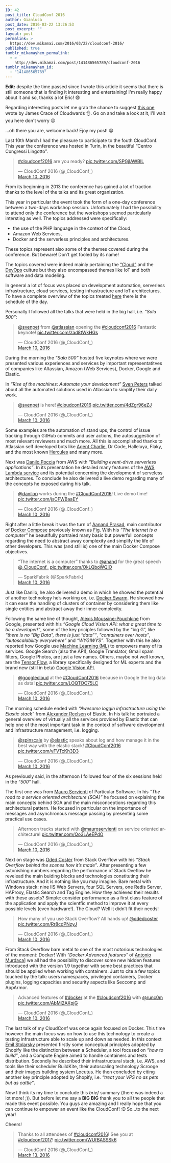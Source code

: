 ```yaml
---
ID: 42
post_title: CloudConf 2016
author: Gianluca
post_date: 2016-03-22 13:26:53
post_excerpt: ""
layout: post
permalink: >
  https://dev.mikamai.com/2016/03/22/cloudconf-2016/
published: true
tumblr_mikamayhem_permalink:
  - >
    http://dev.mikamai.com/post/141486565789/cloudconf-2016
tumblr_mikamayhem_id:
  - "141486565789"
---
```

<strong>Edit:</strong> despite the time passed since I wrote this article it seems that there is still someone that is finding it interesting and entertaining! I'm really happy about it and so, thanks a lot Eric! 😄

Regarding interesting posts let me grab the chance to suggest <a href="https://www.cloudwards.net/understanding-cloud-terminology-what-does-iaas-paas-and-saas-mean/">this one</a> wrote by James Crace of Cloudwards 👌.
Go on and take a look at it, I'll wait you here don't worry 😉

...oh there you are, welcome back! Ejoy my post! 😁

Last 10th March I had the pleasure to participate to the fouth CloudConf. This year the conference was hosted in Turin, in the beautiful “Centro Congressi Lingotto”.
<blockquote class="twitter-tweet">
<p dir="ltr" lang="en"><a href="https://twitter.com/hashtag/cloudconf2016?src=hash" target="_blank" rel="noopener">#cloudconf2016</a> are you ready? <a href="https://t.co/SPGjlAWBIL" target="_blank" rel="noopener">pic.twitter.com/SPGjlAWBIL</a></p>

<div>— CloudConf 2016 (@_CloudConf_)</div>
<a href="https://twitter.com/_CloudConf_/status/707834539721281536" target="_blank" rel="noopener">March 10, 2016</a></blockquote>
<!--more-->

From its beginning in 2013 the conference has gained a lot of traction thanks to the level of the talks and its great organization.

This year in particular the event took the form of a one-day conference between a two-days workshop session. Unfortunately I had the possibility to attend only the conference but the workshops seemed particularly intersting as well.
The topics addressed were specifically:
<ul>
 	<li>the use of the PHP language in the context of the Cloud,</li>
 	<li>Amazon Web Services,</li>
 	<li>Docker and the serverless principles and architectures.</li>
</ul>
These topics represent also some of the themes covered during the conference. But beware! Don’t get fooled by its name!

The topics covered were indeed mainly pertaining the <a href="https://en.wikipedia.org/wiki/Cloud_computing" target="_blank" rel="noopener">“Cloud”</a> and the <a href="https://en.wikipedia.org/wiki/DevOps" target="_blank" rel="noopener">DevOps</a> culture but they also encompassed themes like IoT and both software and data modeling.

In general a lot of focus was placed on development automation, serverless infrastructure, cloud services, testing infrastructure and IoT architectures. To have a complete overview of the topics treated <a href="http://2016.cloudconf.it/schedule.html" target="_blank" rel="noopener">here</a> there is the schedule of the day.

Personally I followed all the talks that were held in the big hall, i.e. <em>“Sala 500”</em>:
<blockquote class="twitter-tweet">
<p dir="ltr" lang="en"><a href="https://twitter.com/svenpet" target="_blank" rel="noopener">@svenpet</a> from <a href="https://twitter.com/Atlassian" target="_blank" rel="noopener">@atlassian</a> opening the <a href="https://twitter.com/hashtag/cloudconf2016?src=hash" target="_blank" rel="noopener">#cloudconf2016</a> Fantastic keynote! <a href="https://t.co/zad8tWkHGs" target="_blank" rel="noopener">pic.twitter.com/zad8tWkHGs</a></p>

<div>— CloudConf 2016 (@_CloudConf_)</div>
<a href="https://twitter.com/_CloudConf_/status/707870465205932032" target="_blank" rel="noopener">March 10, 2016</a></blockquote>
During the morning the <em>“Sala 500”</em> hosted five keynotes where we were presented various experiences and services by important representatitves of companies like Altassian, Amazon (Web Services), Docker, Google and Elastic.

In <em>“Rise of the machines: Automate your development”</em> <a href="https://twitter.com/svenpet" target="_blank" rel="noopener">Sven Peters</a> talked about all the automated solutions used in Atlassian to simplify their daily work.
<blockquote class="twitter-tweet">
<p dir="ltr" lang="en"><a href="https://twitter.com/svenpet" target="_blank" rel="noopener">@svenpet</a> is here! <a href="https://twitter.com/hashtag/cloudconf2016?src=hash" target="_blank" rel="noopener">#cloudconf2016</a> <a href="https://t.co/4dZgr96eZJ" target="_blank" rel="noopener">pic.twitter.com/4dZgr96eZJ</a></p>

<div>— CloudConf 2016 (@_CloudConf_)</div>
<a href="https://twitter.com/_CloudConf_/status/707856877024100352" target="_blank" rel="noopener">March 10, 2016</a></blockquote>
Some examples are the automation of stand ups, the control of issue tracking through GitHub commits and user actions, the autosuggestion of most relevant reviewers and much more. All this is accomplished thanks to Atlassian self developed bots like <a href="https://bitbucket.org/atlassian/agent-charlie" target="_blank" rel="noopener">Agent Charlie</a>, Dr Code, Halleluya, Flaky, and the most known <a href="https://www.atlassian.com/landing/hercules/" target="_blank" rel="noopener">Hercules</a> and many more.

Next was <a href="https://twitter.com/danilop" target="_blank" rel="noopener">Danilo Poccia</a> from AWS with <em>“Building event-drive serverless applications”</em>. In its presentation he detailed many features of the <a href="https://aws.amazon.com/lambda/" target="_blank" rel="noopener">AWS Lambda service</a> and its potential concerning the development of serveless architectures. To conclude he also delivered a live demo regarding many of the concepts he exposed during his talk.
<blockquote class="twitter-tweet">
<p dir="ltr" lang="en"><a href="https://twitter.com/danilop" target="_blank" rel="noopener">@danilop</a> works during the <a href="https://twitter.com/hashtag/CloudConf2016?src=hash" target="_blank" rel="noopener">#CloudConf2016</a>! Live demo time! <a href="https://t.co/jsCFWBaaEY" target="_blank" rel="noopener">pic.twitter.com/jsCFWBaaEY</a></p>

<div>— CloudConf 2016 (@_CloudConf_)</div>
<a href="https://twitter.com/_CloudConf_/status/707872107825393664" target="_blank" rel="noopener">March 10, 2016</a></blockquote>
Right after a little break it was the turn of <a href="https://twitter.com/AanandPrasad" target="_blank" rel="noopener">Aanand Prasad</a>, main contributor of <a href="https://docs.docker.com/compose/" target="_blank" rel="noopener">Docker Compose</a> previously known as <a href="http://www.fig.sh/" target="_blank" rel="noopener">Fig</a>. With his <em>“The Internet is a computer”</em> he beautifully portraied many basic but powerfull concepts regarding the need to abstract away complexity and simplify the life of other developers. This was (and still is) one of the main Docker Compose objectives.
<blockquote class="twitter-tweet">
<p dir="ltr" lang="en">“The internet is a computer” thanks to <a href="https://twitter.com/anand" target="_blank" rel="noopener">@anand</a> for the great speech <a href="https://twitter.com/_CloudConf_" target="_blank" rel="noopener">@_CloudConf_</a> <a href="https://t.co/OkLQboWQIO" target="_blank" rel="noopener">pic.twitter.com/OkLQboWQIO</a></p>

<div>— SparkFabrik (@SparkFabrik)</div>
<a href="https://twitter.com/SparkFabrik/status/707900644296925184" target="_blank" rel="noopener">March 10, 2016</a></blockquote>
Just like Danilo, he also delivered a demo in which he showed the potential of another technology he’s working on, i.e. <a href="https://docs.docker.com/swarm/" target="_blank" rel="noopener">Docker Swarm</a>. He showed how it can ease the handling of clusters of container by considering them like single entities and abstract away their inner complexity.

Following the same line of thought, <a href="https://twitter.com/alexismp" target="_blank" rel="noopener">Alexis Moussine-Pouchkine</a> from Google, presented with his <em>“Google Cloud Vision API: what a great time to be a developer!”</em>, some of the key priciples followed by the “big G”, like <em>“there is no "Big Data”, there is just “data”“</em>, <em>"containers over hosts”</em>, <em>“autoscalability everywhere”</em> and <em>“WYGIWYS”</em>. Together with this he also reported how Google use <a href="https://en.wikipedia.org/wiki/Machine_learning" target="_blank" rel="noopener">Machine Learning (ML)</a> to empowers many of its services. Google Search (also the API), Google Translator, Gmail spam filters, Google Photos, are just a few names. Others, maybe not well known, are the <a href="https://www.tensorflow.org/" target="_blank" rel="noopener">Tensor Flow</a>, a library specifically designed for ML experts and the brand new (still in beta) <a href="https://cloud.google.com/vision/" target="_blank" rel="noopener">Google Vision API</a>.
<blockquote class="twitter-tweet">
<p dir="ltr" lang="en"><a href="https://twitter.com/googlecloud" target="_blank" rel="noopener">@googlecloud</a> at the <a href="https://twitter.com/hashtag/CloudConf2016?src=hash" target="_blank" rel="noopener">#CloudConf2016</a> because in Google the big data as data! <a href="https://t.co/LOQTOC75LC" target="_blank" rel="noopener">pic.twitter.com/LOQTOC75LC</a></p>

<div>— CloudConf 2016 (@_CloudConf_)</div>
<a href="https://twitter.com/_CloudConf_/status/707890231819825152" target="_blank" rel="noopener">March 10, 2016</a></blockquote>
The morning schedule ended with <em>“Awesome loggin infrastructure using the Elastic stack”</em> from <a href="http://twitter.com/spinscale" target="_blank" rel="noopener">Alexander Reelsen</a> of Elastic. In his talk he portraied a general overview of virtually all the services provided by Elastic that can help one of the most important task in the context of software development and infrastructure management, i.e. logging.
<blockquote class="twitter-tweet">
<p dir="ltr" lang="en"><a href="https://twitter.com/spinscale" target="_blank" rel="noopener">@spinscale</a> by <a href="https://twitter.com/elastic" target="_blank" rel="noopener">@elastic</a> speaks about log and how manage it in the best way with the elastic stack! <a href="https://twitter.com/hashtag/CloudConf2016?src=hash" target="_blank" rel="noopener">#CloudConf2016</a> <a href="https://t.co/vFVTcKh3D3" target="_blank" rel="noopener">pic.twitter.com/vFVTcKh3D3</a></p>

<div>— CloudConf 2016 (@_CloudConf_)</div>
<a href="https://twitter.com/_CloudConf_/status/707900072655233024" target="_blank" rel="noopener">March 10, 2016</a></blockquote>
As previously said, in the afternoon I followed four of the six sessions held in the <em>“500”</em> hall.

The first one was from <a href="https://twitter.com/mauroservienti" target="_blank" rel="noopener">Mauro Servienti</a> of Particular Software. In his <em>“The road to a service oriented architecture (SOA)”</em> he focused on explaining the main concepts behind SOA and the main misconceptions regarding this architectural pattern. He focused in particular on the importance of messages and asynchronous message passing by presenting some practical use cases.
<blockquote class="twitter-tweet">
<p dir="ltr" lang="en">Afternoon tracks started with <a href="https://twitter.com/mauroservienti" target="_blank" rel="noopener">@mauroservienti</a> on service oriented architecture! <a href="https://t.co/Qo3LAeEPdO" target="_blank" rel="noopener">pic.twitter.com/Qo3LAeEPdO</a></p>

<div>— CloudConf 2016 (@_CloudConf_)</div>
<a href="https://twitter.com/_CloudConf_/status/707921931996106752" target="_blank" rel="noopener">March 10, 2016</a></blockquote>
Next on stage was <a href="https://twitter.com/odedcoster" target="_blank" rel="noopener">Oded Coster</a> from Stack Overflow with his <em>“Stack Overflow behind the scenes how it’s made”</em>. After presenting a few astonishing numbers regarding the performance of Stack Oveflow he revelead the main buiding blocks and technologies constituting their infrastructure. And it is nothing like you may imagine. Bare metal with Windows stack: nine IIS Web Servers, four SQL Servers, one Redis Server, HAProxy, Elastic Search and Tag Engine.
How they achieved their results with these assets?
Simple: consider performance as a first class feature of the application and apply the scientfic method to improve it at every possible levels (even hardware!). The Cloud? Well it didn’t fit their needs!
<blockquote class="twitter-tweet">
<p dir="ltr" lang="en">How many of you use Stack Overflow? All hands up! <a href="https://twitter.com/OdedCoster" target="_blank" rel="noopener">@odedcoster</a> <a href="https://t.co/Rr8cdPNzyJ" target="_blank" rel="noopener">pic.twitter.com/Rr8cdPNzyJ</a></p>

<div>— CloudConf 2016 (@_CloudConf_)</div>
<a href="https://twitter.com/_CloudConf_/status/707930151187832832" target="_blank" rel="noopener">March 10, 2016</a></blockquote>
From Stack Overflow bare metal to one of the most notorious technologies of the moment: Docker!
With <em>“Docker Advanced features”</em> of <a href="https://twitter.com/runc0m" target="_blank" rel="noopener">Antonio Murdaca</a>] we all had the possibility to discover some new hidden features introduced with the version 1.9 together with some best practices that should be applied when working with containers. Just to cite a few topics touched by the talk: users namespaces, privileged containers, Docker plugins, logging capacities and security aspects like Seccomp and AppArmor.
<blockquote class="twitter-tweet">
<p dir="ltr" lang="en">Advanced features of <a href="https://twitter.com/hashtag/docker?src=hash" target="_blank" rel="noopener">#docker</a> at the <a href="https://twitter.com/hashtag/cloudconf2016?src=hash" target="_blank" rel="noopener">#cloudconf2016</a> with <a href="https://twitter.com/runc0m" target="_blank" rel="noopener">@runc0m</a> <a href="https://t.co/AbMl2AXpjG" target="_blank" rel="noopener">pic.twitter.com/AbMl2AXpjG</a></p>

<div>— CloudConf 2016 (@_CloudConf_)</div>
<a href="https://twitter.com/_CloudConf_/status/707944812855558144" target="_blank" rel="noopener">March 10, 2016</a></blockquote>
The last talk of my CloudConf was once again focused on Docker. This time however the main focus was on how to use this technology to create a testing infrastructure able to scale up and down as needed. In this context <a href="https://twitter.com/emilstolarsky" target="_blank" rel="noopener">Emil Stolarsky</a> presented firstly some conceptual principles adopted by Shopify like the distinction between a Scheduler, a tool focused on <em>“how to build”</em>, and a Compute Engine aimed to handle containers and tests distribution. Secondly he described their infrastructural stack, i.e. AWS, and tools like their scheduler BuildKite, their autoscaling technology Scrooge and their images building system Locutus. He then concluded by citing another key principle adopted by Shopify, i.e. <em>“treat your VPS no as pets but as cattle”</em>.

Now I think its my time to conclude this <em>brief</em> summary (there was indeed a lot more! ;)). But before let me say a <strong>BIG</strong> <strong>BIG</strong> thank you to all the people that made this event possible. You guys are amazing and I really hope that you can continue to empower an event like the CloudConf! :D
So…to the next year!

Cheers!
<blockquote class="twitter-tweet">
<p dir="ltr" lang="en">Thanks to all attendees of <a href="https://twitter.com/hashtag/cloudconf2016?src=hash" target="_blank" rel="noopener">#cloudconf2016</a>! See you at <a href="https://twitter.com/hashtag/cloudconf2017?src=hash" target="_blank" rel="noopener">#cloudconf2017</a>! <a href="https://t.co/WUfBASSSk6" target="_blank" rel="noopener">pic.twitter.com/WUfBASSSk6</a></p>

<div>— CloudConf 2016 (@_CloudConf_)</div>
<a href="https://twitter.com/_CloudConf_/status/708959087464157184" target="_blank" rel="noopener">March 13, 2016</a></blockquote>